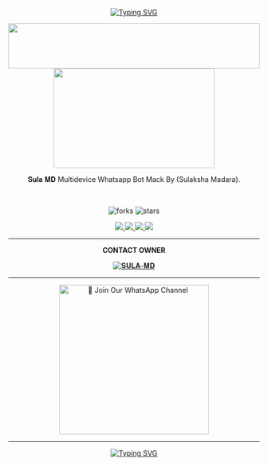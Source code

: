 <div align="center">


 [![Typing SVG](https://readme-typing-svg.herokuapp.com?font=Rockstar-ExtraBold&color=F01&lines=𝐒𝐔𝐋𝐀+𝐌𝐃+Multidevice+Whatsapp+Bot)](https://git.io/typing-svg)

 <img src="https://i.imgur.com/dBaSKWF.gif" height="90" width="100%">
 <br>
 
<img src="https://files.catbox.moe/vmjibk.jpg" height="200" width="80%">

<br>

𝐒𝐮𝐥𝐚 𝐌𝐃 Multidevice Whatsapp Bot Mack By (Sulaksha Madara).

<br>

![forks](https://img.shields.io/github/forks/sulaksha449/SULA-MD?label=Forks&style=social)            ![stars](https://img.shields.io/github/stars/sulaksha449/SULA-MD?style=social)

<p align="center">
  <a href="https://github.com/sulaksha449/SULA-MD">
    <img src="https://img.shields.io/github/repo-size/sulaksha449/SULA-MD?color=purple&label=Repo%20Size&style=plastic">

  </a>
  <a href="https://github.com/sulaksha449/SULA-MD">
    <img src="https://img.shields.io/github/license/sulaksha449/SULA-MD?color=purple&label=License&style=plastic">

  </a>
  <a href="https://github.com/sulaksha449/SULA-MD">
    <img src="https://img.shields.io/github/languages/top/sulaksha449/SULA-MD?color=purple&label=Javascript&style=plastic">

  </a>
  <a href="https://github.com/sulaksha449/SULA-MD">
    <img src="https://img.shields.io/static/v1?label=Author&message=Sulaksha%20Madara&color=purple&style=plastic">

  </a>
  </p>

<hr>
<b>CONTACT OWNER</b>

[![𝐒𝐔𝐋𝐀-𝐌𝐃](https://telegra.ph/file/99460844d012cad1b7ee4.jpg)](https://wa.me/+94760663483)
<hr>

<a href="https://whatsapp.com/channel/0029VakXjl80rGiFkl4nR62Z"><img src="https://img.shields.io/badge/%E2%9D%A4%EF%B8%8F%E2%80%8D%20Join%20Our%20WhatsApp%20Channel%F0%9F%91%A8%E2%80%8D%F0%9F%92%BB-green" alt="📎 Join Our WhatsApp Channel" width="300"></a>

<hr>

 </p>
    <p align="center">
<a href="https://git.io/typing-svg"><img src="https://readme-typing-svg.demolab.com?font=EB+Garamond&weight=800&size=28&duration=4000&pause=1000&random=false&width=435&lines=THANK+YOU;𝐒𝐔𝐋𝐀-𝐌𝐃" alt="Typing SVG" /></a>


